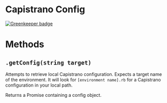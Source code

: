 # Capistrano Config
[![Greenkeeper badge](https://badges.greenkeeper.io/grrr-amsterdam/capistrano-config.svg)](https://greenkeeper.io/)


# Methods
## `.getConfig(string target)`
Attempts to retrieve local Capistrano configuration.
Expects a target name of the environment.
It will look for `[environment name].rb` for a Capistrano configuration in your local path.

Returns a Promise containing a config object.
